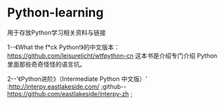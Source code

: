 # Python-learning
用于存放Python学习相关资料与链接

1--《What the f*ck Python!》的中文版本：https://github.com/leisurelicht/wtfpython-cn
这本书是介绍专门介绍 Python 里面那些奇奇怪怪的语言坑。

2--'《Python进阶》（Intermediate Python 中文版）' :http://interpy.eastlakeside.com/ ;github--https://github.com/eastlakeside/interpy-zh  ;
